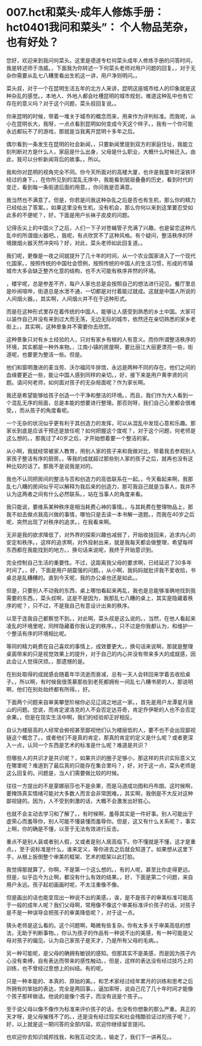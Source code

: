 # 007.hct和菜头·成年人修炼手册：hct0401我问和菜头”： 个人物品芜杂，也有好处？

您好，欢迎来到我问何菜头。这里是德道专栏何菜头成年人修炼手册的问答时间，我是转述师于浩威。，下面我为你转述一下何菜头老师对用户问题的回复。，对于无杂你需要从乱七八糟里看出生机这一讲，用户净则明问。。

菜头叔，对于一个在昆明生活五年的北方人来讲，昆明这座城市给人的印象就是这种杂乱的感觉。，本地人、外地人都会吐槽昆明的城市规划，难道这种乱中也有它存在的意义吗？对于这个问题，菜头叔回复说。。

你来昆明的时候，带着一堆关于城市的概念而来，用来作为评判标准。而我呢，从小在昆明长大，我呀，一点点看到昆明如何变成今天这个样子。，我有一个你可能永远都玩不了的游戏，那就是当我离开昆明十多年之后。

偶尔看到一条发生在昆明的社会新闻，，只要新闻里提到双方的家庭住址，我能立刻判断对方是什么人，家庭是什么出身，父母是什么职业，大概什么时候迁入。由此，我可以分析新闻背后的故事。，所以。

我和你对昆明的视角完全不同。你今天所面对的高楼大厦，也许是我童年时滚铁环经过的身下。，在你所见到的混乱无序中，我能看到层层叠叠的历史，看到时代的变迁，看到每一条街道后面的用意。，你问我是否满意。

我当然也不满意了。但是，你若是问我这种杂乱之后是否也有生机，那么你的精力已经给出了答案。，如果这里没有生机，没有机会，那么你何以来到这里要忍受如此多的不便呢？，好，下面是用户长袜子皮皮的问题。

记得舌尖上的中国火了之后，人们一下子对苍蝇管子充满了兴趣，也是留恋这种凡乱中的所谓烟火器吧。，我呢，有点欣赏不了这种风格。有个疑问，整洁秩序的环境跟烟火器天然冲突吗？好，对此，菜头老师如此回复道。。

我们呢，更像是一夜之间就提升了几十年的时间，从一个农业国家进入了一个现代化国家。，按照传统的中国社会惯例，按照传统的中国人的生活习惯，形成的市镇城市大多会缺乏整齐化意的结构，也不大可能有秩序井然的环境。

，楼宇呢，总是参差不齐，每户人家也总是会按照自己的想法进行迎见。餐厅里总是吵闹喧哗，街道总是水泄不通，一切都是对付着能过就成。这就是中国人所说的人间烟火器。，其实啊，人间烟火并不在于这种形式。

而是在这种形式里存在着传统的中国人，能够让人感受到熟悉的乡土中国。大家可以装作自己并没有来到过大而无荡，无边无际的城市，依然还在亲切熟悉的家乡老街上。，其实啊，这种景象并不需要你去欣赏。

这种景象只对有乡土经验的人，只对有家乡有根的人有意义。而你所谓整洁秩序的环境，其实都是一种外来物。，江南小镇的房屋啊，要比丽江大丽更漂亮一些，街道呢，也要更为整洁一些。但是。

他们和窗明激进的麦当劳、沃尔福冈牛排馆，永远是两种不同的存在。他们之间的血缘要更近一些，能让中国人感到同样的亲切。，好，接下来是用户黄李贤的问题。请问何老师，如何面对孩子的无杂局面呢？作为家长啊。

我还是希望能够给孩子创造一个干净和整洁的环境。，而且，我们作为大人看到一个混乱无序的局面，总是本能的想要进行整理。那否则呀，我们自己心里都会很难受。，而从孩子的角度看呢。

一个无杂的状况似乎更有利于其创造力的发挥，可以从混乱中发现心意和乐趣。那家长到底是应该干预还是放任呢？如何把握这个度呢？，对于这个问题，何老师是这么想的。，那我过了40岁之后，才开始想着要一个整洁的家。

从小啊，我就经常被家人教育，用别人家的孩子来和我做对比，带着我去参观别人家孩子整洁有序的厨房。，等我的成就超过那些别人家的孩子之后，就再也没有这种比较的话了。那我不是说我是对的。

我也不认同把房间的整洁与否和创造力的高低联系在一起。，今天看起来啊，我那乱七八糟的房间似乎可以解释为我后来的创造力，那可我自己就是当事人，我并不认为这两者之间有什么必然联系。，站在当事人的角度来看。

我只能说，要维系某种秩序是相当耗费心神的事情。，与其耗费在整理物品上，那我不如去做点我高兴做的事情，哪怕只是去读一本书解一道题。，而我在40岁之后呢，突然出现了对秩序的追求。，在我看来啊。

无非是我的欲求降低了，对外界的探索兴趣也减弱了，开始收拢回来，追求内心的安定和秩序。，这样的追求啊，对外投射出来，就是我每天都会做整理，希望每样东西都在我能找到的地方。，换句话来说呢，我终于开始意识到。

完全控制自己生活的重要性。不过，这距离我父母的要求啊，已经延迟了30多年时间了。，好，下面是用户胡震强的问题。，从小啊，我妈妈就批评我不爱收拾，书桌总是乱糟糟的。直到今天呢，我的办公桌也还是如此。。

但是，只要别人不动我的东西，桌上哪怕看起来再乱，我也是总能够准确地找到我需要的东西。，菜头叔啊，这是不是因为，我那乱七八糟的桌上，其实是隐藏着秩序的呢？，只不过，不是我自己有意设计出来的秩序。

以至于连我自己都察觉不到。，对此啊，菜头叔是这么说的。，当然，在他人看起来凌乱的环境里呢，同样隐藏着你我认定的秩序。，只不过是你我都认为，和维护一个整洁有序的环境相比呢。

等同的精力耗费在自己喜欢的事情上，成效要更大。，换句话来说啊，那就是整理桌面带来的只是视觉效果上的提升，对于自己的内心并没有带来多大的成就感，因此会让人觉得厌烦。，那遗憾的是。

在别处取得的成就感会随着年华流逝而衰减，总有一天人会转回来学着去收拾桌子。，所以啊，有时候我很羡慕那些到老死都拥有一间乱七八糟书房的人，那说明啊，他们在别处始终都有所得。，好。

下面两个问题来自审美攀登阶梯你必见辽阔之地这一家。，首先是用户龙潭星月唐山的问题。您说，而肯定波洛克的人不会否定达芬奇，肯定乔伊斯的人也不会否定余果。，但是在现实生活中啊，我们的经验却正好相反。

自认为楼层高的人经常会俯视甚至鄙视他们认为楼层低的人，要不也不会出现鄙视链这个概念了。，或者他们不是真的肯定，那真的肯定的定义是什么呢？或者更深入一点，认同一个东西是艺术的标准是什么呢？难道是共识？

但哪些人的共识才是共识呢？，如果共识的圈子足够小，那这样的共识实际意义又在哪里呢？难道到了最后真的只能存在集合里吗？，好，对于这一点，菜头老师是这么回复的。问题是，当人们需要做比较的时候。

往往一方提出的不是蒙娜丽莎也不是余果，而是马道成功图和丹布朗。这时候啊，要掩饰真实情绪可能对大多数人而言会非常困难。，其实啊，我倒是不大反对这种鄙视链的。因为，人不受到刺激的话，大概不会激发出好胜心。

也就不会主动去学习和了解了。，有时候啊，羞辱其实是一件好事。别人可能出于虚荣心而羞辱你，别人可能不懂装懂而羞辱你。但是，这又有什么关系呢？，事实上啊，你的确是不懂，以至于无法有效进行反击。

重点不是别人装或者别人假，又或者是别人居高临下。你不懂就是不懂，这才是重点。，至于说标准是什么，谁来定义，等你进去之后就会知道了。如果想从这里下手，从根上扳倒整个审美的框架、艺术的框架以此打脸。

我觉得那就算了。你啊，不是第一个这么想的。，有的人呢，甚至比你走得更远。但是，似乎迄今为止啊，都没有什么有效的结果。，好，下面是第二个问题，来自用户永远。孩子起初画画时呢，不太注重像不像。

但是画出的话也能变现出一种说不出的美感。，诶，是不是孩子的审美标准可能高于一般的成年人呢？我们父母啊，常用像不像这个审美标准评价孩子的话，对孩子是不是一种误导会把孩子的审美降低呢？，对于这一点。

猜头老师是这么看的。这个问题啊，略微有些复杂。你有太多关于审美高低的想法，无助于判断事物。，你认为孩子的作品有一种说不出的美感，有一种可能是父母对孩子的偏见。认为自己家孩子是天才，乃是所有父母的毛病。。

另一种可能呢，是父母的确拥有敏锐的感知。但那其实不是美感，而是因为孩子内心没有束缚，自有表达而带来的感性触动。，但是，这样的表达没有经过技巧上的训练，也不曾经过思想上的纠结。有的呢。

只是一种本能的、本真的、原始的美。，和艺术家经过经年累月的训练和思考之后所拥有的笨拙的表达，完全是两回事。，逼加索呀，说自己花了几十年时间才能像个孩子那样做话。他说的是像个孩子，而没有说是个孩子。。

至于说父母以像不像作为标准来评价孩子的话，也没有你想象的那么严重。真正的天才呀，是父母摧残不了的。，还是没有经过现实和社会残酷验证过的孩子呢？，好，以上就是这一期问答的全部内容。欢迎你继续留言提问。

也欢迎你去知识城邦找我，和我互动交流。，输走了，我们下一讲再见。。
